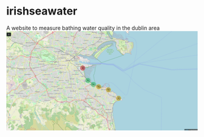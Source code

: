 # irishseawater
A website to measure bathing water quality in the dublin area
![screenie](image.png)
